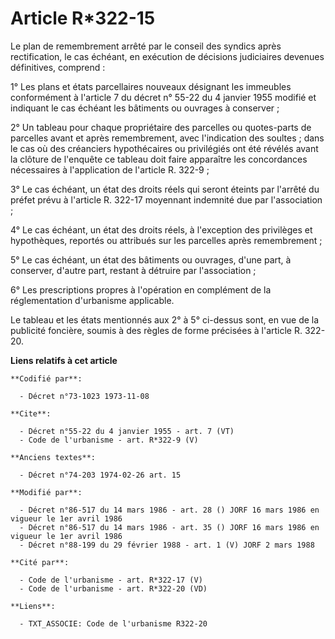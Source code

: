 # Article R*322-15

Le plan de remembrement arrêté par le conseil des syndics après rectification, le cas échéant, en exécution de décisions
judiciaires devenues définitives, comprend : 

1° Les plans et états parcellaires nouveaux désignant les immeubles conformément à l'article 7 du décret n° 55-22 du 4
janvier 1955 modifié et indiquant le cas échéant les bâtiments ou ouvrages à conserver ; 

2° Un tableau pour chaque propriétaire des parcelles ou quotes-parts de parcelles avant et après remembrement, avec
l'indication des soultes ; dans le cas où des créanciers hypothécaires ou privilégiés ont été révélés avant la clôture de
l'enquête ce tableau doit faire apparaître les concordances nécessaires à l'application de l'article R. 322-9 ; 

3° Le cas échéant, un état des droits réels qui seront éteints par l'arrêté du préfet prévu à l'article R. 322-17 moyennant
indemnité due par l'association ; 

4° Le cas échéant, un état des droits réels, à l'exception des privilèges et hypothèques, reportés ou attribués sur les
parcelles après remembrement ; 

5° Le cas échéant, un état des bâtiments ou ouvrages, d'une part, à conserver, d'autre part, restant à détruire par
l'association ; 

6° Les prescriptions propres à l'opération en complément de la réglementation d'urbanisme applicable. 

Le tableau et les états mentionnés aux 2° à 5° ci-dessus sont, en vue de la publicité foncière, soumis à des règles de forme
précisées à l'article R. 322-20.

**Liens relatifs à cet article**

	**Codifié par**:

	  - Décret n°73-1023 1973-11-08

	**Cite**:

	  - Décret n°55-22 du 4 janvier 1955 - art. 7 (VT)
	  - Code de l'urbanisme - art. R*322-9 (V)

	**Anciens textes**:

	  - Décret n°74-203 1974-02-26 art. 15

	**Modifié par**:

	  - Décret n°86-517 du 14 mars 1986 - art. 28 () JORF 16 mars 1986 en vigueur le 1er avril 1986
	  - Décret n°86-517 du 14 mars 1986 - art. 35 () JORF 16 mars 1986 en vigueur le 1er avril 1986
	  - Décret n°88-199 du 29 février 1988 - art. 1 (V) JORF 2 mars 1988

	**Cité par**:

	  - Code de l'urbanisme - art. R*322-17 (V)
	  - Code de l'urbanisme - art. R*322-20 (VD)

	**Liens**:

	  - TXT_ASSOCIE: Code de l'urbanisme R322-20
